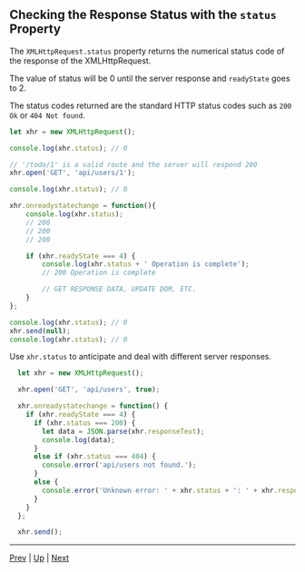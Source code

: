 ## Checking the Response Status with the `status` Property

The `XMLHttpRequest.status` property returns the numerical status code of the response of the XMLHttpRequest. 

The value of status will be 0 until the server response and `readyState` goes to 2.

The status codes returned are the standard HTTP status codes such as `200 Ok` or `404 Not found`.

```javascript
let xhr = new XMLHttpRequest();

console.log(xhr.status); // 0

// '/todo/1' is a valid route and the server will respond 200
xhr.open('GET', 'api/users/1');

console.log(xhr.status); // 0

xhr.onreadystatechange = function(){
	console.log(xhr.status);
	// 200
	// 200
	// 200

	if (xhr.readyState === 4) {
		console.log(xhr.status + ' Operation is complete');
		// 200 Operation is complete

		// GET RESPONSE DATA, UPDATE DOM, ETC.
	}
};

console.log(xhr.status); // 0
xhr.send(null);
console.log(xhr.status); // 0
```

Use `xhr.status` to anticipate and deal with different server responses.

```javascript
  let xhr = new XMLHttpRequest();

  xhr.open('GET', 'api/users', true);

  xhr.onreadystatechange = function() {
    if (xhr.readyState === 4) {
      if (xhr.status === 200) {
        let data = JSON.parse(xhr.responseText);
        console.log(data);
      }
      else if (xhr.status === 404) {
        console.error('api/users not found.');
      }
      else {
        console.error('Unknown error: ' + xhr.status + ': ' + xhr.responseText);
      }
    }
  };

  xhr.send();
```

<hr>

[Prev](onReadyStateChange.md) | [Up](README.md) | [Next](responseText.md)

